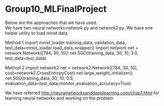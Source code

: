 # Group10_MLFinalProject

Below are the approaches that we have used.  
We have two neural networks network.py and network2.py.
We have one helper utility to load minst data.

Method 1
import mnist_loader
training_data, validation_data, test_data=mnist_loader.load_data_wrapper()
import network
net = network.Network([784, 30, 10])
net.SGD(training_data, 30, 10, 3.0, test_data=test_data)

Method 2
import network2
net = network2.Network([784, 30, 10], cost=network2.CrossEntropyCost)
net.large_weight_initializer()
net.SGD(training_data, 30, 10, 0.5, evaluation_data=test_data,monitor_evaluation_accuracy=True)



We have referred http://neuralnetworksanddeeplearning.com/chap1.html for learning neural networks and working on the problem
